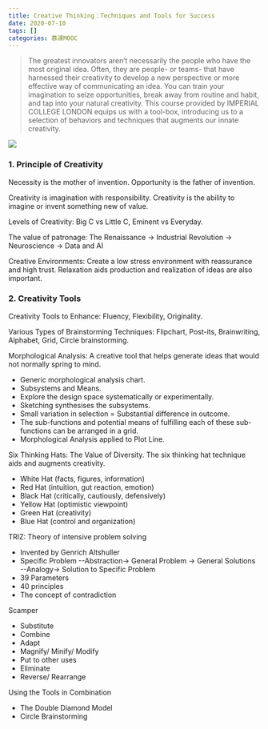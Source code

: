 ```yaml
---
title: Creative Thinking：Techniques and Tools for Success
date: 2020-07-10
tags: []
categories: 慕课MOOC
---
```


> The greatest innovators aren’t necessarily the people who have the most original idea. Often, they are people- or teams- that have harnessed their creativity to develop a new perspective or more effective way of communicating an idea. You can train your imagination to seize opportunities, break away from routine and habit, and tap into your natural creativity. This course provided by IMPERIAL COLLEGE LONDON equips us with a tool-box, introducing us to a selection of behaviors and techniques that augments our innate creativity.

<!--more-->

![](https://blog.zhuangzhihao.top/img/creative-thinking.png)

### 1. Principle of Creativity

Necessity is the mother of invention. Opportunity is the father of invention.

Creativity is imagination with responsibility. Creativity is the ability to imagine or invent something new of value.

Levels of Creativity: Big C vs Little C, Eminent vs Everyday.

The value of patronage: The Renaissance → Industrial Revolution → Neuroscience → Data and AI

Creative Environments: Create a low stress environment with reassurance and high trust. Relaxation aids production and realization of ideas are also important.

### 2. Creativity Tools

Creativity Tools to Enhance: Fluency, Flexibility, Originality.

Various Types of Brainstorming Techniques: Flipchart, Post-its, Brainwriting, Alphabet, Grid, Circle brainstorming.

Morphological Analysis: A creative tool that helps generate ideas that would not normally spring to mind.

-   Generic morphological analysis chart.
-   Subsystems and Means.
-   Explore the design space systematically or experimentally.
-   Sketching synthesises the subsystems.
-   Small variation in selection = Substantial difference in outcome.
-   The sub-functions and potential means of fulfilling each of these sub-functions can be arranged in a grid.
-   Morphological Analysis applied to Plot Line.

Six Thinking Hats: The Value of Diversity. The six thinking hat technique aids and augments creativity.

- White Hat (facts, figures, information)
- Red Hat (intuition, gut reaction, emotion)
- Black Hat (critically, cautiously, defensively)
- Yellow Hat (optimistic viewpoint)
- Green Hat (creativity)
- Blue Hat (control and organization)

TRIZ: Theory of intensive problem solving

- Invented by Genrich Altshuller
- Specific Problem --Abstraction-> General Problem -> General Solutions --Analogy-> Solution to Specific Problem
- 39 Parameters
- 40 principles
- The concept of contradiction

Scamper

- Substitute
- Combine
- Adapt
- Magnify/ Minify/ Modify
- Put to other uses
- Eliminate
- Reverse/ Rearrange

Using the Tools in Combination

- The Double Diamond Model
- Circle Brainstorming
